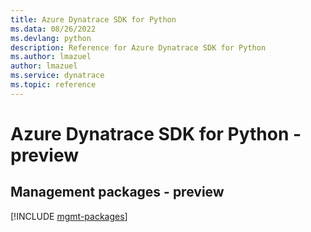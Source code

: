 ```yaml
---
title: Azure Dynatrace SDK for Python
ms.data: 08/26/2022
ms.devlang: python
description: Reference for Azure Dynatrace SDK for Python
ms.author: lmazuel
author: lmazuel
ms.service: dynatrace
ms.topic: reference
---
```

# Azure Dynatrace SDK for Python - preview

## Management packages - preview
[!INCLUDE [mgmt-packages](dynatrace-mgmt-index.md)]
